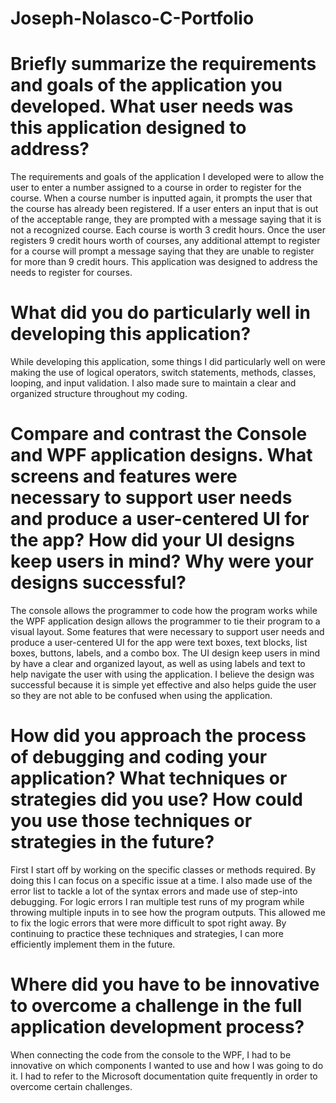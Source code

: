 # Joseph-Nolasco-C-Portfolio

# Briefly summarize the requirements and goals of the application you developed. What user needs was this application designed to address?
  The requirements and goals of the application I developed were to allow the user to enter a number assigned to a course in order to register for the course. When a course number is inputted again, it prompts
the user that the course has already been registered. If a user enters an input that is out of the acceptable range, they are prompted with a message saying that it is not a recognized course. Each course
is worth 3 credit hours. Once the user registers 9 credit hours worth of courses, any additional attempt to register for a course will prompt a message saying that they are unable to register for more than
9 credit hours. This application was designed to address the needs to register for courses.

# What did you do particularly well in developing this application?
   While developing this application, some things I did particularly well on were making the use of logical operators, switch statements, methods, classes, looping, and input validation. I also made sure to
   maintain a clear and organized structure throughout my coding.

# Compare and contrast the Console and WPF application designs. What screens and features were necessary to support user needs and produce a user-centered UI for the app? How did your UI designs keep users in mind? Why were your designs successful?
   The console allows the programmer to code how the program works while the WPF application design allows the programmer to tie their program to a visual layout. Some features that were necessary to
   support user needs and produce a user-centered UI for the app were text boxes, text blocks, list boxes, buttons, labels, and a combo box. The UI design keep users in mind by have a clear and organized
   layout, as well as using labels and text to help navigate the user with using the application. I believe the design was successful because it is simple yet effective and also helps guide the user so
   they are not able to be confused when using the application.

# How did you approach the process of debugging and coding your application? What techniques or strategies did you use? How could you use those techniques or strategies in the future?
  First I start off by working on the specific classes or methods required. By doing this I can focus on a specific issue at a time. I also made use of the error list to tackle a lot of the syntax errors and
made use of step-into debugging. For logic errors I ran multiple test runs of my program while throwing multiple inputs in to see how the program outputs. This allowed me to fix the logic errors that were
more difficult to spot right away. By continuing to practice these techniques and strategies, I can more efficiently implement them in the future.

# Where did you have to be innovative to overcome a challenge in the full application development process?
  When connecting the code from the console to the WPF, I had to be innovative on which components I wanted to use and how I was going to do it. I had to refer to the Microsoft documentation quite
frequently in order to overcome certain challenges.
